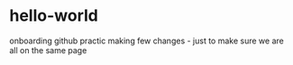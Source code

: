 # hello-world
onboarding github practic
making few changes - just to make sure we are all on the same page
